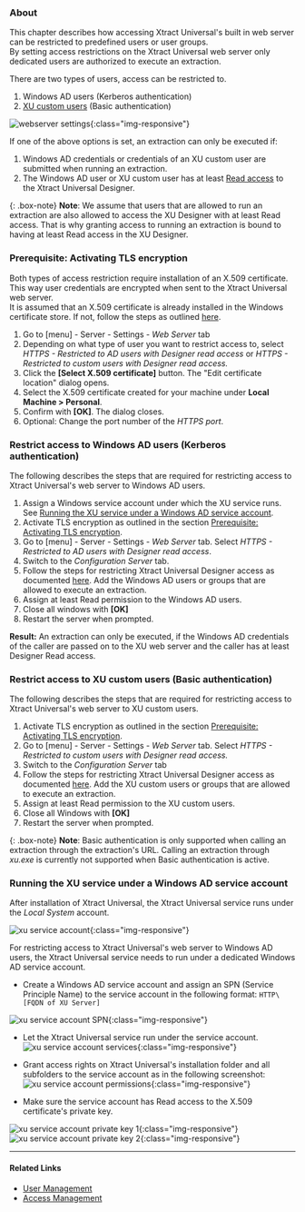 ### About

This chapter describes how accessing Xtract Universal's built in web server can be restricted to predefined users or user groups. <br>
By setting access restrictions on the Xtract Universal web server only dedicated users are authorized to execute an extraction.


There are two types of users, access can be restricted to. 
1. Windows AD users (Kerberos authentication)
2. [XU custom users]() (Basic authentication) 


![webserver settings](/img/content/xu/server-settings-security.png){:class="img-responsive"}

If one of the above options is set, an extraction can only be executed if:
1. Windows AD credentials or credentials of an XU custom user are submitted when running an extraction.
2. The Windows AD user or XU custom user has at least [Read access](./access-management#server-settings) to the Xtract Universal Designer. 

{: .box-note}
**Note**: We assume that users that are allowed to run an extraction are also allowed to access the XU Designer with at least Read access. That is why granting access to running an extraction is bound to having at least Read access in the XU Designer.

### Prerequisite: Activating TLS encryption
Both types of access restriction require installation of an X.509 certificate. This way user credentials are encrypted when sent to the Xtract Universal web server. <br>
It is assumed that an X.509 certificate is already installed in the Windows certificate store. If not, follow the steps as outlined [here](./install-x.509-Certificate).

1. Go to [menu] - Server - Settings - *Web Server* tab
2. Depending on what type of user you want to restrict access to, select *HTTPS - Restricted to AD users with Designer read access* or *HTTPS - Restricted to custom users with Designer read access.*
3. Click the **[Select X.509 certificate]** button. The "Edit certificate location" dialog opens.
4. Select the X.509 certificate created for your machine under **Local Machine > Personal**.
5. Confirm with **[OK]**. The dialog closes.
6. Optional: Change the port number of the *HTTPS port*.



### Restrict access to Windows AD users (Kerberos authentication) 

The following describes the steps that are required for restricting access to Xtract Universal's web server to Windows AD users.


1. Assign a Windows service account under which the XU service runs. See [Running the XU service under a Windows AD service account](./server-security#running-the-xu-service-under-a-windows-ad-service-account).
2. Activate TLS encryption as outlined in the section [Prerequisite: Activating TLS encryption](./server-security#prerequisite-activating-tls-encryption).
3. Go to [menu] - Server - Settings -  *Web Server* tab. Select *HTTPS - Restricted to AD users with Designer read access*.
4. Switch to the *Configuration Server* tab.
5. Follow the steps for restricting Xtract Universal Designer access as documented [here](./access-management#server-settings).  Add the Windows AD users or groups that are allowed to execute an extraction. 
6. Assign at least Read permission to the Windows AD users.
7. Close all windows with **[OK]**
8. Restart the server when prompted.

**Result:** An extraction can only be executed, if the Windows AD credentials of the caller are passed on to the XU web server and the caller has at least Designer Read access.



### Restrict access to XU custom users (Basic authentication)

The following describes the steps that are required for restricting access to Xtract Universal's web server to XU custom users.

1. Activate TLS encryption as outlined in the section [Prerequisite: Activating TLS encryption](./server-security#prerequisite-activating-tls-encryption).
2. Go to [menu] - Server - Settings -  *Web Server* tab. Select *HTTPS - Restricted to custom users with Designer read access.*
2. Switch to the *Configuration Server* tab
3. Follow the steps for restricting Xtract Universal Designer access as documented [here](./access-management#server-settings).  Add the XU custom users or groups that are allowed to execute an extraction. 
4. Assign at least Read permission to the XU custom users.
5. Close all Windows with **[OK]**
6. Restart the server when prompted.


{: .box-note}
**Note**: Basic authentication is only supported when calling an extraction through the extraction's URL. Calling an extraction through *xu.exe* is currently not supported when Basic authentication is active.



### Running the XU service under a Windows AD service account

After installation of Xtract Universal, the Xtract Universal service runs under the *Local System* account.

![xu service account](/img/content/xu/xu-service-account.png){:class="img-responsive"}

For restricting access to Xtract Universal's web server to Windows AD users, the Xtract Universal service needs to run under a dedicated Windows AD service account.

- Create a Windows AD service account and assign an SPN (Service Principle Name) to the service account in the following format: ```HTTP\[FQDN of XU Server]```

![xu service account SPN](/img/content/xu/xu-service-account-SPN.png){:class="img-responsive"}


- Let the Xtract Universal service run under the service account.
![xu service account services](/img/content/xu/xu-service-account-services.png){:class="img-responsive"}


- Grant access rights on Xtract Universal's installation folder and all subfolders to the service account as in the following screenshot:
![xu service account permissions](/img/content/xu/xu-service-account-permissions.png){:class="img-responsive"}

- Make sure the service account has Read access to the X.509 certificate's private key.

![xu service account private key 1](/img/content/xu/xu-service-account-privatekey_1.png){:class="img-responsive"}
![xu service account private key 2](/img/content/xu/xu-service-account-privatekey_2.png){:class="img-responsive"}



*********
#### Related Links
- [User Management](./user-management)
- [Access Management](./access-management)



